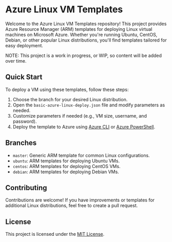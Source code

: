# Azure Linux VM Templates

Welcome to the Azure Linux VM Templates repository! This project provides Azure Resource Manager (ARM) templates for deploying Linux virtual machines on Microsoft Azure. Whether you're running Ubuntu, CentOS, Debian, or other popular Linux distributions, you'll find templates tailored for easy deployment.

NOTE: This project is a work in progress, or WIP, so content will be added over time. 

## Quick Start

To deploy a VM using these templates, follow these steps:

1. Choose the branch for your desired Linux distribution.
2. Open the `basic-azure-linux-deploy.json` file and modify parameters as needed.
3. Customize parameters if needed (e.g., VM size, username, and password).
4. Deploy the template to Azure using [Azure CLI](https://docs.microsoft.com/en-us/cli/azure/group/deployment?view=azure-cli-latest) or [Azure PowerShell](https://docs.microsoft.com/en-us/powershell/azure/new-azureps-module-az?view=azps-10.15.0).

## Branches

- `master`: Generic ARM template for common Linux configurations.
- `ubuntu`: ARM templates for deploying Ubuntu VMs.
- `centos`: ARM templates for deploying CentOS VMs.
- `debian`: ARM templates for deploying Debian VMs.

## Contributing

Contributions are welcome! If you have improvements or templates for additional Linux distributions, feel free to create a pull request.

## License

This project is licensed under the [MIT License](LICENSE).
